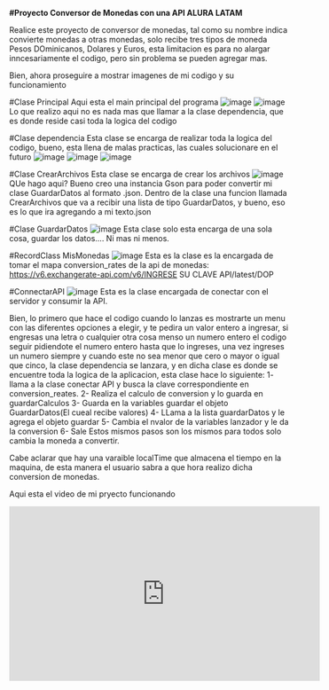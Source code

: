 **#Proyecto Conversor de Monedas con una API ALURA LATAM**

Realice este proyecto de conversor de monedas, tal como su nombre indica convierte monedas a otras monedas, solo recibe tres tipos de moneda Pesos DOminicanos, Dolares y Euros, esta limitacion es para no alargar inncesariamente el codigo, pero sin problema se pueden agregar mas. 

Bien, ahora proseguire a mostrar imagenes de mi codigo y su funcionamiento

#Clase Principal
Aqui esta el main principal del programa
![image](https://github.com/Flanguard/ConversorMonedasAPI/assets/160052321/242ebe35-86c8-4329-951c-cefd90a64a3e)
![image](https://github.com/Flanguard/ConversorMonedasAPI/assets/160052321/da2b27ef-3de7-4b47-b8fc-00ed381d2388)
Lo que realizo aqui no es nada mas que llamar a la clase dependencia, que es donde reside casi toda la logica del codigo

#Clase dependencia
Esta clase se encarga de realizar toda la logica del codigo, bueno, esta llena de malas practicas, las cuales solucionare en el futuro
![image](https://github.com/Flanguard/ConversorMonedasAPI/assets/160052321/c195eff4-e9d5-44a8-a875-63a1c7c4c2e7)
![image](https://github.com/Flanguard/ConversorMonedasAPI/assets/160052321/b4ea875c-be72-4e02-bf0d-cf06f1b7d3f9)
![image](https://github.com/Flanguard/ConversorMonedasAPI/assets/160052321/5bac5465-ed55-4f3e-b236-1638700fc436)

#Clase CrearArchivos
Esta clase se encarga de crear los archivos
![image](https://github.com/Flanguard/ConversorMonedasAPI/assets/160052321/e9a70fef-188b-4df4-88da-7c202abb7ff2)
QUe hago aqui? Bueno creo una instancia Gson para poder convertir mi clase GuardarDatos al formato .json. Dentro de la clase una funcion llamada CrearArchivos que va a recibir una lista de tipo GuardarDatos, y bueno, eso es lo que ira agregando a mi texto.json

#Clase GuardarDatos
![image](https://github.com/Flanguard/ConversorMonedasAPI/assets/160052321/8a7ad28a-f814-4db2-9395-5cdce960b76f)
Esta clase solo esta encarga de una sola cosa, guardar los datos.... Ni mas ni menos.

#RecordClass MisMonedas
![image](https://github.com/Flanguard/ConversorMonedasAPI/assets/160052321/ef49fb35-d799-489a-8e19-016cb61e02fa)
Esta es la clase es la encargada de tomar el mapa conversion_rates de la api de monedas: https://v6.exchangerate-api.com/v6/INGRESE SU CLAVE API/latest/DOP

#ConnectarAPI
![image](https://github.com/Flanguard/ConversorMonedasAPI/assets/160052321/6d029eed-48b6-45cd-9a9d-6b0278d9e656)
Esta es la clase encargada de conectar con el servidor y consumir la API.

Bien, lo primero que hace el codigo cuando lo lanzas es mostrarte un menu con las diferentes opciones a elegir, y te pedira un valor entero a ingresar, si engresas una letra o cualquier otra cosa menso un numero entero el codigo seguir pidiendote el numero entero hasta que lo ingreses, una vez ingreses un numero siempre y cuando este no sea menor que cero o mayor o igual que cinco, la clase dependencia se lanzara, y en dicha clase es donde se encuentre toda la logica de la aplicacion, esta clase hace lo siguiente:
  1- llama a la clase conectar API y busca la clave correspondiente en conversion_reates.
  2- Realiza el calculo de conversion y lo guarda en guardarCalculos
  3- Guarda en la variables guardar el objeto GuardarDatos(El cueal recibe valores)
  4- LLama a la lista guardarDatos y le agrega el objeto guardar
  5- Cambia el nvalor de la variables lanzador y le da la conversion
  6- Sale
Estos mismos pasos son los mismos para todos solo cambia la moneda a convertir.

Cabe aclarar que hay una varaible localTime que almacena el tiempo en la maquina, de esta manera el usuario sabra a que hora realizo dicha conversion de monedas.

Aqui esta el video de mi pryecto funcionando 
<iframe width="560" height="315" src="https://www.youtube.com/embed/FvU1APdVaXQ?si=OIpGifq0nunQca3k" title="YouTube video player" frameborder="0" allow="accelerometer; autoplay; clipboard-write; encrypted-media; gyroscope; picture-in-picture; web-share" referrerpolicy="strict-origin-when-cross-origin" allowfullscreen></iframe>
